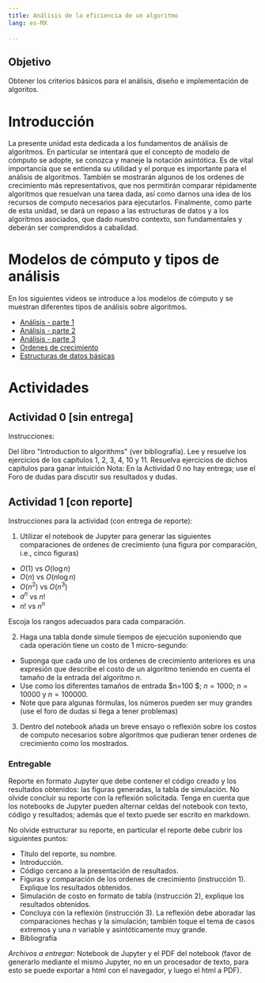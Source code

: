 ```yaml
---
title: Análisis de la eficiencia de un algoritmo
lang: es-MX

...
```



## Objetivo
Obtener los criterios básicos para el análisis, diseño e implementación de algoritos.

# Introducción
La presente unidad esta dedicada a los fundamentos de análisis de algoritmos. En particular se intentará que el concepto de modelo de cómputo se adopte, se conozca y maneje la notación asintótica. Es de vital importancia que se entienda su utilidad y el porque es importante para el análisis de algoritmos. También se mostrarán algunos de los ordenes de crecimiento más representativos, que nos permitirán comparar répidamente algoritmos que resuelvan una tarea dada, así como darnos una idea de los recursos de computo necesarios para ejecutarlos. Finalmente, como parte de esta unidad, se dará un repaso a las estructuras de datos y a los algoritmos asociados, que dado nuestro contexto, son fundamentales y deberán ser comprendidos a cabalidad.

# Modelos de cómputo y tipos de análisis

En los siguientes videos se introduce a los modelos de cómputo y se muestran diferentes tipos de análisis sobre algoritmos.


- [Análisis - parte 1](https://www.youtube.com/watch?v=uUZnpaoEQXs)
- [Análisis - parte 2](https://www.youtube.com/watch?v=CkvfliomNqk)
- [Análisis - parte 3](https://www.youtube.com/watch?v=zRtjk2X2aDE)
- [Ordenes de crecimiento](https://www.youtube.com/watch?v=mX7mZH0Dz8s)
- [Estructuras de datos básicas](https://www.youtube.com/watch?v=fNdtauZa7Mc)

# Actividades

## Actividad 0 [sin entrega]
Instrucciones:

Del libro "Introduction to algorithms" (ver bibliografía). Lee y resuelve los ejercicios de los capítulos 1, 2, 3, 4, 10 y 11.
Resuelva ejercicios de dichos capítulos para ganar intuición
Nota: En la Actividad 0 no hay entrega; use el Foro de dudas para discutir sus resultados y dudas.

## Actividad 1 [con reporte]

Instrucciones para la actividad (con entrega de reporte):

1. Utilizar el notebook de Jupyter para generar las siguientes comparaciones de ordenes de crecimiento (una figura por comparación, i.e., cinco figuras)

- $O(1)$ vs $O(\log n)$
- $O(n)$ vs $O(n \log n)$
- $O(n^2)$ vs $O(n^3)$
- $a^n$ vs $n!$
- $n!$  vs $n^n$

Escoja los rangos adecuados para cada comparación. 


2. Haga una tabla donde simule tiempos de ejecución suponiendo que cada operación tiene un costo de 1 micro-segundo:

 - Suponga que cada uno de los ordenes de crecimiento anteriores es una expresión que describe el costo de un algoritmo teniendo en cuenta el tamaño de la entrada del algoritmo $n$.
 - Use como los diferentes tamaños de entrada $n=100 $; $n=1000$; $n=10000$ y $n=100000$.
 - Note que para algunas fórmulas, los números pueden ser muy grandes (use el foro de dudas si llega a tener problemas)

3. Dentro del notebook añada un breve ensayo o reflexión sobre los costos de computo necesarios sobre algoritmos que pudieran tener ordenes de crecimiento como los mostrados.


### Entregable

Reporte en formato Jupyter que debe contener el código creado y los resultados obtenidos: las figuras generadas, la tabla de simulación. No olvide concluir su reporte con la reflexión solicitada.
Tenga en cuenta que los notebooks de Jupyter pueden alternar celdas del notebook con texto, código y resultados; además que el texto puede ser escrito en markdown.

No olvide estructurar su reporte, en particular el reporte debe cubrir los siguientes puntos:

- Título del reporte, su nombre.
- Introducción.
- Código cercano a la presentación de resultados.
- Figuras y comparación de los ordenes de crecimiento (instrucción 1). Explique los resultados obtenidos.
- Simulación de costo en formato de tabla (instrucción 2), explique los resultados obtenidos.
- Concluya con la reflexión (instrucción 3). La reflexión debe aboradar las comparaciones hechas y la simulación; también toque el tema de casos extremos y una $n$ variable y asintóticamente muy grande.
- Bibliografía

*Archivos a entregar:* Notebook de Jupyter y el PDF del notebook (favor de generarlo mediante el mismo Jupyter, no en un procesador de texto, para esto se puede exportar a html con el navegador, y luego el html a PDF).

